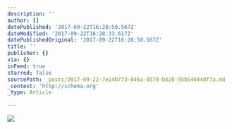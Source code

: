 ```yaml
---
description: ''
author: []
datePublished: '2017-09-22T16:28:50.567Z'
dateModified: '2017-09-22T16:28:33.617Z'
datePublishedOriginal: '2017-09-22T16:28:50.567Z'
title: ''
publisher: {}
via: {}
inFeed: true
starred: false
sourcePath: _posts/2017-09-22-7e14b773-046a-4578-bb28-95b54644df7a.md
_context: 'http://schema.org'
_type: Article

---
```

![](https://the-grid-user-content.s3-us-west-2.amazonaws.com/c512205b-57fa-45af-82cf-355e5661c2c7.jpg)